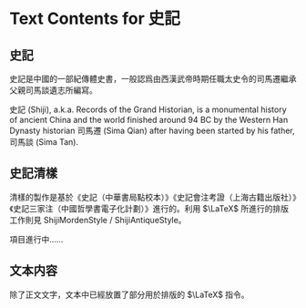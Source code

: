 # Text Contents for 史記

## 史記

史記是中國的一部紀傳體史書，一般認爲由西漢武帝時期任職太史令的司馬遷繼承父親司馬談遺志所編寫。

史記 (Shiji), a.k.a. Records of the Grand Historian, is a monumental history of ancient China and the world finished around 94 BC by the Western Han Dynasty historian 司馬遷 (Sima Qian) after having been started by his father, 司馬談 (Sima Tan).

## 史記清樣

清樣的製作是基於《史記（中華書局點校本）》《史記會注考證（上海古籍出版社）》《史記三家注（中國哲學書電子化計劃）》進行的。利用 $\LaTeX$ 所進行的排版工作則見 ShijiMordenStyle / ShijiAntiqueStyle。

項目進行中……

## 文本内容

除了正文文字，文本中已經放置了部分用於排版的 $\LaTeX$ 指令。
